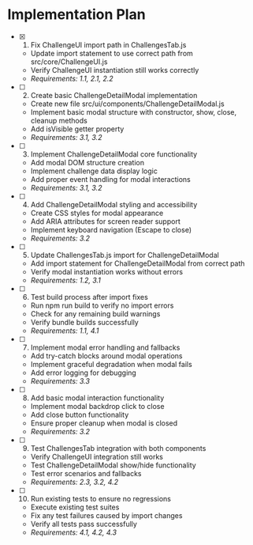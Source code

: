 # Implementation Plan

- [x] 1. Fix ChallengeUI import path in ChallengesTab.js
  - Update import statement to use correct path from src/core/ChallengeUI.js
  - Verify ChallengeUI instantiation still works correctly
  - _Requirements: 1.1, 2.1, 2.2_

- [ ] 2. Create basic ChallengeDetailModal implementation
  - Create new file src/ui/components/ChallengeDetailModal.js
  - Implement basic modal structure with constructor, show, close, cleanup methods
  - Add isVisible getter property
  - _Requirements: 3.1, 3.2_

- [ ] 3. Implement ChallengeDetailModal core functionality
  - Add modal DOM structure creation
  - Implement challenge data display logic
  - Add proper event handling for modal interactions
  - _Requirements: 3.1, 3.2_

- [ ] 4. Add ChallengeDetailModal styling and accessibility
  - Create CSS styles for modal appearance
  - Add ARIA attributes for screen reader support
  - Implement keyboard navigation (Escape to close)
  - _Requirements: 3.2_

- [ ] 5. Update ChallengesTab.js import for ChallengeDetailModal
  - Add import statement for ChallengeDetailModal from correct path
  - Verify modal instantiation works without errors
  - _Requirements: 1.2, 3.1_

- [ ] 6. Test build process after import fixes
  - Run npm run build to verify no import errors
  - Check for any remaining build warnings
  - Verify bundle builds successfully
  - _Requirements: 1.1, 4.1_

- [ ] 7. Implement modal error handling and fallbacks
  - Add try-catch blocks around modal operations
  - Implement graceful degradation when modal fails
  - Add error logging for debugging
  - _Requirements: 3.3_

- [ ] 8. Add basic modal interaction functionality
  - Implement modal backdrop click to close
  - Add close button functionality
  - Ensure proper cleanup when modal is closed
  - _Requirements: 3.2_

- [ ] 9. Test ChallengesTab integration with both components
  - Verify ChallengeUI integration still works
  - Test ChallengeDetailModal show/hide functionality
  - Test error scenarios and fallbacks
  - _Requirements: 2.3, 3.2, 4.2_

- [ ] 10. Run existing tests to ensure no regressions
  - Execute existing test suites
  - Fix any test failures caused by import changes
  - Verify all tests pass successfully
  - _Requirements: 4.1, 4.2, 4.3_